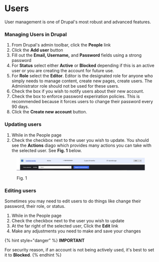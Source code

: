 # Users

User management is one of Drupal's most robust and advanced features.

### Managing Users in Drupal

1. From Drupal's admin toolbar, click the **People** link
2. Click the **Add user** button
3. Fill out the **Email, Username,** and **Password** fields using a strong password
4. For **Status** select either **Active** or **Blocked** depending if this is an active user or you are creating the account for future use.&#x20;
5. For **Role** select the **Editor**. Editor is the designated role for anyone who simply needs to manage content, create new pages, create users. The Administrator role should not be used for these users.
6. Check the box if you wish to notify users about their new account.
7. Check the box to enforce password experiration policies. This is recommended because it forces users to change their password every 90 days.
8. Click the **Create new account** button.

### Updating users

1. While in the People page
2. Check the checkbox next to the user you wish to update. You should see the **Actions** diago which provides many actions you can take with the selected user.  See **Fig. 1** below.

<figure><img src="../.gitbook/assets/users.png" alt=""><figcaption><p>Fig. 1</p></figcaption></figure>

### Editing users

Sometimes you may need to edit users to do things like change their password, their role, or status.

1. While in the People page
2. Check the checkbox next to the user you wish to update
3. At the far right of the selected user, Click the **Edit** link
4. Make any adjustments you need to make and save your changes

{% hint style="danger" %}
**IMPORTANT**

For security reason, if an account is not being actively used, it's best to set it to **Blocked**.
{% endhint %}
